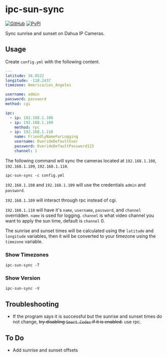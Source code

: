 # ipc-sun-sync

[![GitHub](https://img.shields.io/github/license/itsnotgoodname/ipc-sun-sync)](./LICENSE)
[![PyPI](https://img.shields.io/pypi/v/ipc-sun-sync)](https://pypi.org/project/ipc-sun-sync/)

Sync sunrise and sunset on Dahua IP Cameras.

## Usage

Create `config.yml` with the following content.

```yml
---
latitude: 34.0522
longitude: -118.2437
timezone: America/Los_Angeles

username: admin
password: password
method: cgi

ipc:
  - ip: 192.168.1.108
  - ip: 192.168.1.109
    method: rpc
  - ip: 192.168.1.110
    name: FriendlyNameForLogging
    username: OverideDefaultUser
    password: OverideDefaultPassword123
    channel: 1
```

The following command will sync the cameras located at `192.168.1.108`, `192.168.1.109`, `192.168.1.110`.

```
ipc-sun-sync -c config.yml
```

`192.168.1.108` and `192.168.1.109` will use the credentials `admin` and `password`.

`192.168.1.109` will interact through rpc instead of cgi.

`192.168.1.110` will have it's `name`, `username`, `password`, and `channel` overridden.
`name` is used for logging. `channel` is what video channel you want to apply the sun time, default is `channel` 0.

The sunrise and sunset times will be calculated using the `latitude` and `longitude` variables, then it will be converted to your timezone using the `timezone` variable.

### Show Timezones

```
ipc-sun-sync -T
```

### Show Version

```
ipc-sun-sync -V
```

## Troubleshooting

- If the program says it is successful but the sunrise and sunset times do not change, ~~try disabling `Smart Codec` if it is enabled.~~ use rpc.

## To Do

- Add sunrise and sunset offsets
